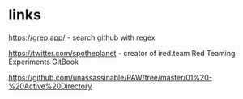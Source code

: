 # links

https://grep.app/ - search github with regex

https://twitter.com/spotheplanet - creator of ired.team Red Teaming Experiments GitBook

https://github.com/unassassinable/PAW/tree/master/01%20-%20Active%20Directory
